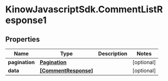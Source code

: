 # KinowJavascriptSdk.CommentListResponse1

## Properties
Name | Type | Description | Notes
------------ | ------------- | ------------- | -------------
**pagination** | [**Pagination**](Pagination.md) |  | [optional] 
**data** | [**[CommentResponse]**](CommentResponse.md) |  | [optional] 


